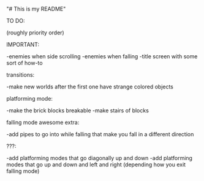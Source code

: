 "# This is my README" 

TO DO:

(roughly priority order)


IMPORTANT:

-enemies when side scrolling
-enemies when falling
-title screen with some sort of how-to


transitions:

-make new worlds after the first one have strange colored objects

platforming mode:

-make the brick blocks breakable
-make stairs of blocks

falling mode awesome extra:

-add pipes to go into while falling that make you fall in a different direction

???:

-add platforming modes that go diagonally up and down
-add platforming modes that go up and down and left and right 
		(depending how you exit falling mode)
